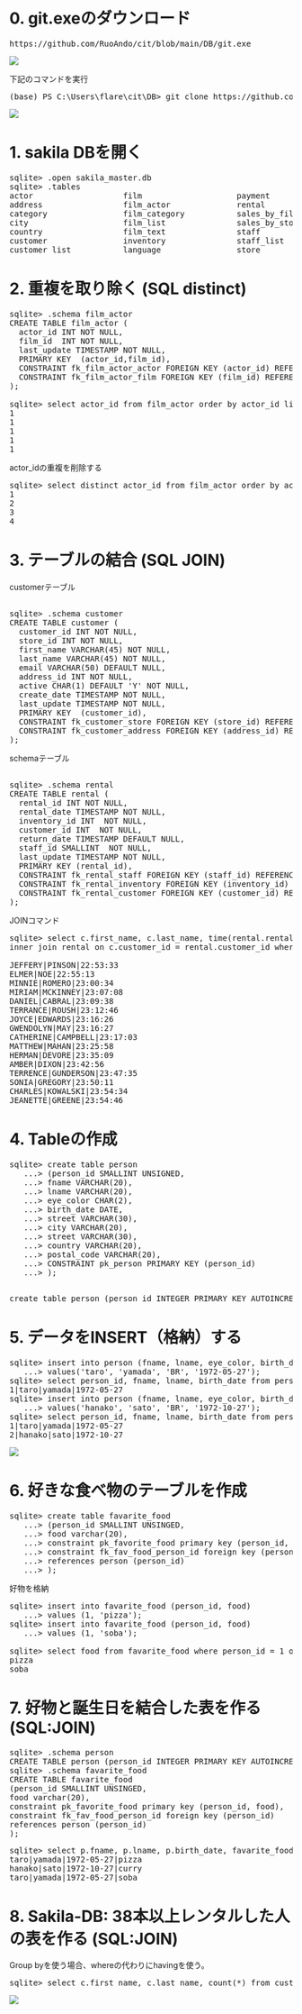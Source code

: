 # 0. git.exeのダウンロード

<pre>
https://github.com/RuoAndo/cit/blob/main/DB/git.exe
</pre>

<img src="git-exe.png">

下記のコマンドを実行
<pre>
(base) PS C:\Users\flare\cit\DB> git clone https://github.com/RuoAndo/cit.git
</pre>

<img src="git-clone.png">

# 1. sakila DBを開く

<pre>
sqlite> .open sakila_master.db
sqlite> .tables
actor                   film                    payment
address                 film_actor              rental
category                film_category           sales_by_film_category
city                    film_list               sales_by_store
country                 film_text               staff
customer                inventory               staff_list
customer_list           language                store
</pre>

# 2. 重複を取り除く (SQL distinct)

<pre>
sqlite> .schema film_actor
CREATE TABLE film_actor (
  actor_id INT NOT NULL,
  film_id  INT NOT NULL,
  last_update TIMESTAMP NOT NULL,
  PRIMARY KEY  (actor_id,film_id),
  CONSTRAINT fk_film_actor_actor FOREIGN KEY (actor_id) REFERENCES actor (actor_id) ON DELETE NO ACTION ON UPDATE CASCADE,
  CONSTRAINT fk_film_actor_film FOREIGN KEY (film_id) REFERENCES film (film_id) ON DELETE NO ACTION ON UPDATE CASCADE
);

sqlite> select actor_id from film_actor order by actor_id limit 5;
1
1
1
1
1
</pre>

actor_idの重複を削除する

<pre>
sqlite> select distinct actor_id from film_actor order by actor_id limit 5;
1
2
3
4
</pre>

# 3. テーブルの結合 (SQL JOIN)

customerテーブル
<pre> 
sqlite> .schema customer
CREATE TABLE customer (
  customer_id INT NOT NULL,
  store_id INT NOT NULL,
  first_name VARCHAR(45) NOT NULL,
  last_name VARCHAR(45) NOT NULL,
  email VARCHAR(50) DEFAULT NULL,
  address_id INT NOT NULL,
  active CHAR(1) DEFAULT 'Y' NOT NULL,
  create_date TIMESTAMP NOT NULL,
  last_update TIMESTAMP NOT NULL,
  PRIMARY KEY  (customer_id),
  CONSTRAINT fk_customer_store FOREIGN KEY (store_id) REFERENCES store (store_id) ON DELETE NO ACTION ON UPDATE CASCADE,
  CONSTRAINT fk_customer_address FOREIGN KEY (address_id) REFERENCES address (address_id) ON DELETE NO ACTION ON UPDATE CASCADE
);
</pre>

schemaテーブル
<pre> 
sqlite> .schema rental
CREATE TABLE rental (
  rental_id INT NOT NULL,
  rental_date TIMESTAMP NOT NULL,
  inventory_id INT  NOT NULL,
  customer_id INT  NOT NULL,
  return_date TIMESTAMP DEFAULT NULL,
  staff_id SMALLINT  NOT NULL,
  last_update TIMESTAMP NOT NULL,
  PRIMARY KEY (rental_id),
  CONSTRAINT fk_rental_staff FOREIGN KEY (staff_id) REFERENCES staff (staff_id) ,
  CONSTRAINT fk_rental_inventory FOREIGN KEY (inventory_id) REFERENCES inventory (inventory_id) ,
  CONSTRAINT fk_rental_customer FOREIGN KEY (customer_id) REFERENCES customer (customer_id)
);
</pre>

JOINコマンド
<pre>
sqlite> select c.first_name, c.last_name, time(rental.rental_date) rental_time from customer c 
inner join rental on c.customer_id = rental.customer_id where date(rental.rental_date) = '2005-06-14';

JEFFERY|PINSON|22:53:33
ELMER|NOE|22:55:13
MINNIE|ROMERO|23:00:34
MIRIAM|MCKINNEY|23:07:08
DANIEL|CABRAL|23:09:38
TERRANCE|ROUSH|23:12:46
JOYCE|EDWARDS|23:16:26
GWENDOLYN|MAY|23:16:27
CATHERINE|CAMPBELL|23:17:03
MATTHEW|MAHAN|23:25:58
HERMAN|DEVORE|23:35:09
AMBER|DIXON|23:42:56
TERRENCE|GUNDERSON|23:47:35
SONIA|GREGORY|23:50:11
CHARLES|KOWALSKI|23:54:34
JEANETTE|GREENE|23:54:46
</pre>

# 4. Tableの作成

<pre>
sqlite> create table person
   ...> (person_id SMALLINT UNSIGNED,
   ...> fname VARCHAR(20),
   ...> lname VARCHAR(20),
   ...> eye_color CHAR(2),
   ...> birth_date DATE,
   ...> street VARCHAR(30),
   ...> city VARCHAR(20),
   ...> street VARCHAR(30),
   ...> country VARCHAR(20),
   ...> postal_code VARCHAR(20),
   ...> CONSTRAINT pk_person PRIMARY KEY (person_id)
   ...> );
 </pre>

<pre>
create table person (person_id INTEGER PRIMARY KEY AUTOINCREMENT, fname VARCHAR(20), lname VARCHAR(20), eye_color CHAR(2), birth_date DATE, street VARCHAR(30), city VARCHAR(20), state VARCHAR(30), country VARCHAR(20), postal_code VARCHAR(20));
</pre>

# 5. データをINSERT（格納）する
<pre>
sqlite> insert into person (fname, lname, eye_color, birth_date)
   ...> values('taro', 'yamada', 'BR', '1972-05-27');
sqlite> select person_id, fname, lname, birth_date from person;
1|taro|yamada|1972-05-27
sqlite> insert into person (fname, lname, eye_color, birth_date)
   ...> values('hanako', 'sato', 'BR', '1972-10-27');
sqlite> select person_id, fname, lname, birth_date from person;
1|taro|yamada|1972-05-27
2|hanako|sato|1972-10-27
</pre>

<img src="insert.png">

# 6. 好きな食べ物のテーブルを作成

<pre>
sqlite> create table favarite_food
   ...> (person_id SMALLINT UNSINGED,
   ...> food varchar(20),
   ...> constraint pk_favorite_food primary key (person_id, food),
   ...> constraint fk_fav_food_person_id foreign key (person_id)
   ...> references person (person_id)
   ...> );
</pre>

好物を格納
<pre>
sqlite> insert into favarite_food (person_id, food)
   ...> values (1, 'pizza');
sqlite> insert into favarite_food (person_id, food)
   ...> values (1, 'soba');
   
sqlite> select food from favarite_food where person_id = 1 order by food;
pizza
soba
</pre>

# 7. 好物と誕生日を結合した表を作る (SQL:JOIN)

<pre>
sqlite> .schema person
CREATE TABLE person (person_id INTEGER PRIMARY KEY AUTOINCREMENT, fname VARCHAR(20), lname VARCHAR(20), eye_color CHAR(2), birth_date DATE, street VARCHAR(30), city VARCHAR(20), state VARCHAR(30), country VARCHAR(20), postal_code VARCHAR(20));
sqlite> .schema favarite_food
CREATE TABLE favarite_food
(person_id SMALLINT UNSINGED,
food varchar(20),
constraint pk_favorite_food primary key (person_id, food),
constraint fk_fav_food_person_id foreign key (person_id)
references person (person_id)
);
</pre>

<pre>
sqlite> select p.fname, p.lname, p.birth_date, favarite_food.food from person p inner join favarite_food on p.person_id = favarite_food.person_id;
taro|yamada|1972-05-27|pizza
hanako|sato|1972-10-27|curry
taro|yamada|1972-05-27|soba
</pre>

# 8. Sakila-DB: 38本以上レンタルした人の表を作る (SQL:JOIN)

Group byを使う場合、whereの代わりにhavingを使う。

<pre>
sqlite> select c.first_name, c.last_name, count(*) from customer c inner join rental r on c.customer_id = r.customer_id group by c.first_name, c.last_name having count(*) >=38;
</pre>

<img src="rental.png">




